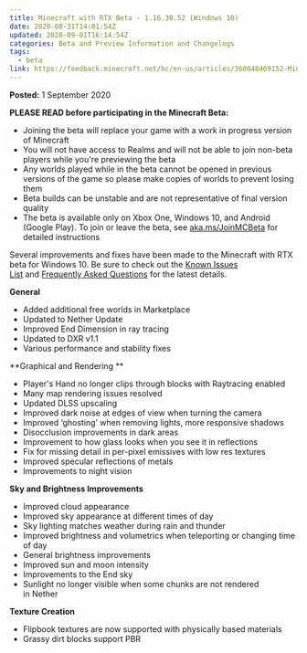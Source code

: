 ```yaml
---
title: Minecraft with RTX Beta - 1.16.30.52 (Windows 10)
date: 2020-08-31T14:01:54Z
updated: 2020-09-01T16:14:54Z
categories: Beta and Preview Information and Changelogs
tags:
  - beta
link: https://feedback.minecraft.net/hc/en-us/articles/360048469152-Minecraft-with-RTX-Beta-1-16-30-52-Windows-10-
---
```


**Posted:** 1 September 2020

**PLEASE READ before participating in the Minecraft Beta:**

- Joining the beta will replace your game with a work in progress version of Minecraft
- You will not have access to Realms and will not be able to join non-beta players while you're previewing the beta
- Any worlds played while in the beta cannot be opened in previous versions of the game so please make copies of worlds to prevent losing them
- Beta builds can be unstable and are not representative of final version quality
- The beta is available only on Xbox One, Windows 10, and Android (Google Play). To join or leave the beta, see [aka.ms/JoinMCBeta](https://aka.ms/JoinMCBeta) for detailed instructions

Several improvements and fixes have been made to the Minecraft with RTX beta for Windows 10. Be sure to check out the [Known Issues List](https://help.minecraft.net/hc/en-us/articles/360042255511-Minecraft-with-RTX-Beta-Known-Issues-List) and [Frequently Asked Questions](https://help.minecraft.net/hc/en-us/articles/360041035092-Minecraft-NVIDIA-RTX-FAQ) for the latest details.

**General** 

- Added additional free worlds in Marketplace 
- Updated to Nether Update 
- Improved End Dimension in ray tracing  
- Updated to DXR v1.1 
- Various performance and stability fixes 

**Graphical and Rendering ** 

- Player's Hand no longer clips through blocks with Raytracing enabled 
- Many map rendering issues resolved 
- Updated DLSS upscaling 
- Improved dark noise at edges of view when turning the camera 
- Improved ‘ghosting’ when removing lights, more responsive shadows 
- Disocclusion improvements in dark areas  
- Improvement to how glass looks when you see it in reflections  
- Fix for missing detail in per-pixel emissives with low res textures 
- Improved specular reflections of metals 
- Improvements to night vision 

**Sky and Brightness Improvements** 

- Improved cloud appearance 
- Improved sky appearance at different times of day 
- Sky lighting matches weather during rain and thunder  
- Improved brightness and volumetrics when teleporting or changing time of day 
- General brightness improvements 
- Improved sun and moon intensity 
- Improvements to the End sky 
- Sunlight no longer visible when some chunks are not rendered in Nether 

**Texture Creation** 

- Flipbook textures are now supported with physically based materials 
- Grassy dirt blocks support PBR
